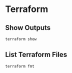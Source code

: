 # Terraform

## Show Outputs

```bash
terraform show
```

## List Terraform Files

```bash
terraform fmt
```
